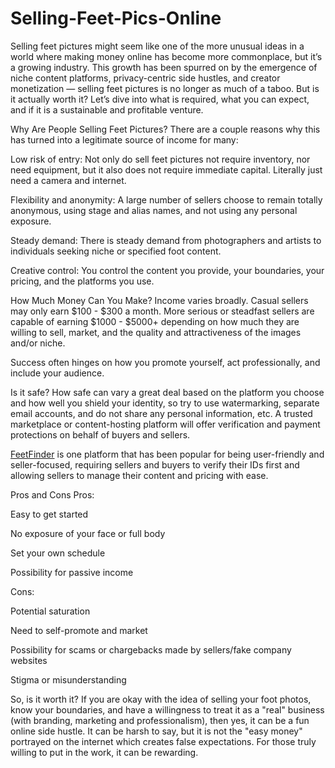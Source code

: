 # Selling-Feet-Pics-Online
Selling feet pictures might seem like one of the more unusual ideas in a world where making money online has become more commonplace, but it’s a growing industry. This growth has been spurred on by the emergence of niche content platforms, privacy-centric side hustles, and creator monetization — selling feet pictures is no longer as much of a taboo. But is it actually worth it?
Let’s dive into what is required, what you can expect, and if it is a sustainable and profitable venture.

Why Are People Selling Feet Pictures?
There are a couple reasons why this has turned into a legitimate source of income for many:

Low risk of entry: Not only do sell feet pictures not require inventory, nor need equipment, but it also does not require immediate capital. Literally just need a camera and internet.

Flexibility and anonymity: A large number of sellers choose to remain totally anonymous, using stage and alias names, and not using any personal exposure.

Steady demand: There is steady demand from photographers and artists to individuals seeking niche or specified foot content.

Creative control: You control the content you provide, your boundaries, your pricing, and the platforms you use.

How Much Money Can You Make?
Income varies broadly. Casual sellers may only earn $100 - $300 a month. More serious or steadfast sellers are capable of earning $1000 - $5000+ depending on how much they are willing to sell, market, and the quality and attractiveness of the images and/or niche.

Success often hinges on how you promote yourself, act professionally, and include your audience.

Is it safe?
How safe can vary a great deal based on the platform you choose and how well you shield your identity, so try to use watermarking, separate email accounts, and do not share any personal information, etc. A trusted marketplace or content-hosting platform will offer verification and payment protections on behalf of buyers and sellers.

[FeetFinder](https://www.tycoonstory.com/is-feet-finder-legit/) is one platform that has been popular for being user-friendly and seller-focused, requiring sellers and buyers to verify their IDs first and allowing sellers to manage their content and pricing with ease.

Pros and Cons
Pros:

Easy to get started

No exposure of your face or full body

Set your own schedule

Possibility for passive income

Cons:

Potential saturation

Need to self-promote and market

Possibility for scams or chargebacks made by sellers/fake company websites

Stigma or misunderstanding

So, is it worth it?
If you are okay with the idea of selling your foot photos, know your boundaries, and have a willingness to treat it as a "real" business (with branding, marketing and professionalism), then yes, it can be a fun online side hustle. It can be harsh to say, but it is not the "easy money" portrayed on the internet which creates false expectations. For those truly willing to put in the work, it can be rewarding.
